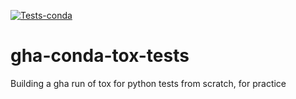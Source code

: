 [![Tests-conda](https://github.com/itrharrison/gha-conda-tox-tests/actions/workflows/test-conda.yaml/badge.svg?branch=main)](https://github.com/itrharrison/gha-conda-tox-tests/actions/workflows/test-conda.yaml)

# gha-conda-tox-tests
Building a gha run of tox for python tests from scratch, for practice
